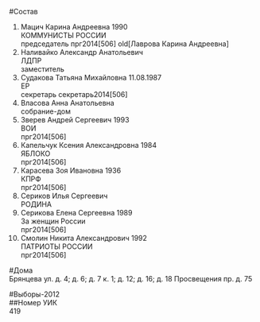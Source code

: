 #Состав  
1. Мацич Карина Андреевна 1990  
    КОММУНИСТЫ РОССИИ  
    председатель прг2014[506] old[Лаврова Карина Андреевна]  
2. Наливайко Александр Анатольевич  
    ЛДПР  
    заместитель  
3. Судакова Татьяна Михайловна 11.08.1987  
    ЕР  
    секретарь секретарь2014[506]  
4. Власова Анна Анатольевна  
    собрание-дом  
5. Зверев Андрей Сергеевич 1993  
    ВОИ  
    прг2014[506]  
6. Капельчук Ксения Александровна 1984  
    ЯБЛОКО  
    прг2014[506]  
7. Карасева Зоя Ивановна 1936  
    КПРФ  
    прг2014[506]  
8. Сериков Илья Сергеевич  
    РОДИНА  
9. Серикова Елена Сергеевна 1989  
    За женщин России  
    прг2014[506]  
10. Смолин Никита Александрович 1992  
    ПАТРИОТЫ РОССИИ  
    прг2014[506]  
  
#Дома  
Брянцева ул. д. 4; д. 6; д. 7 к. 1; д. 12; д. 16; д. 18 Просвещения пр. д. 75  
  
#Выборы-2012  
##Номер УИК  
419  

